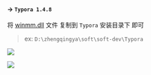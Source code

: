 #### -> `Typora 1.4.8`

将 [winmm.dll](winmm.dll) 文件 复制到 `Typora` 安装目录下 即可

> ex: `D:\zhengqingya\soft\soft-dev\Typora`

![](images/Typora1.4.8-01.png)

![](images/Typora1.4.8-02.png)

